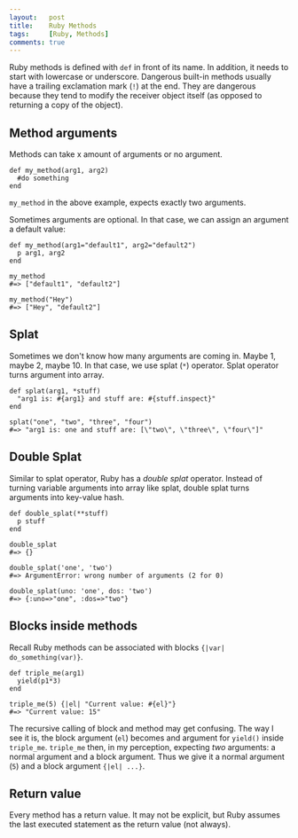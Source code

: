 ```yaml
---
layout:   post
title:    Ruby Methods
tags:     [Ruby, Methods]
comments: true
---
```


Ruby methods is defined with `def` in front of its name. In addition, it needs to start with lowercase or underscore. Dangerous built-in methods usually have a trailing exclamation mark (`!`) at the end. They are dangerous because they tend to modify the receiver object itself (as opposed to returning a copy of the object).

## Method arguments

Methods can take x amount of arguments or no argument.

```
def my_method(arg1, arg2)
  #do something
end
```

`my_method` in the above example, expects exactly two arguments.

Sometimes arguments are optional. In that case, we can assign an argument a default value:

```
def my_method(arg1="default1", arg2="default2")
  p arg1, arg2
end

my_method
#=> ["default1", "default2"]

my_method("Hey")
#=> ["Hey", "default2"]
```

## Splat

Sometimes we don't know how many arguments are coming in. Maybe 1, maybe 2, maybe 10. In that case, we use splat (`*`) operator. Splat operator turns argument into array.

```
def splat(arg1, *stuff)
  "arg1 is: #{arg1} and stuff are: #{stuff.inspect}"
end

splat("one", "two", "three", "four")
#=> "arg1 is: one and stuff are: [\"two\", \"three\", \"four\"]"
```

## Double Splat

Similar to splat operator, Ruby has a *double splat* operator. Instead of turning variable arguments into array like splat, double splat turns arguments into key-value hash.

```
def double_splat(**stuff)
  p stuff
end

double_splat
#=> {}

double_splat('one', 'two')
#=> ArgumentError: wrong number of arguments (2 for 0)

double_splat(uno: 'one', dos: 'two')
#=> {:uno=>"one", :dos=>"two"}
```

## Blocks inside methods

Recall Ruby methods can be associated with blocks `{|var| do_something(var)}`.

```
def triple_me(arg1)
  yield(p1*3)
end

triple_me(5) {|el| "Current value: #{el}"}
#=> "Current value: 15"
```

The recursive calling of block and method may get confusing. The way I see it is, the block argument (`el`) becomes and argument for `yield()` inside `triple_me`. `triple_me` then, in my perception, expecting *two* arguments: a normal argument and a block argument. Thus we give it a normal argument (`5`) and a block argument `{|el| ...}`.


## Return value

Every method has a return value. It may not be explicit, but Ruby assumes the last executed statement as the return value (not always).
